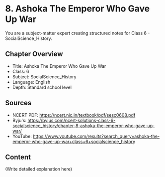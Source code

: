 # 8. Ashoka The Emperor Who Gave Up War

You are a subject-matter expert creating structured notes for Class 6 - SocialScience_History.

## Chapter Overview
- Title: Ashoka The Emperor Who Gave Up War
- Class: 6
- Subject: SocialScience_History
- Language: English
- Depth: Standard school level

## Sources
- NCERT PDF: https://ncert.nic.in/textbook/pdf/sesc0608.pdf
- Byju's: https://byjus.com/ncert-solutions-class-6-socialscience_history/chapter-8-ashoka-the-emperor-who-gave-up-war/
- YouTube: https://www.youtube.com/results?search_query=ashoka-the-emperor-who-gave-up-war+class+6+socialscience_history

## Content
(Write detailed explanation here)
